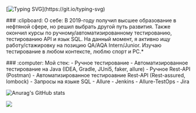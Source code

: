 
[![Typing SVG](https://readme-typing-svg.herokuapp.com?font=Fira+Code&duration=3500&pause=5000&color=0EF74A&background=6FFFBF00&center=true&vCenter=true&random=false&width=435&lines=%D0%9F%D1%80%D0%B8%D0%B2%D0%B5%D1%82%2C+%D0%BC%D0%B5%D0%BD%D1%8F+%D0%B7%D0%BE%D0%B2%D1%83%D1%82+%D0%94%D0%B8%D0%BD%D0%B0%D1%80!)](https://git.io/typing-svg) 

<p align="left">  
### :clipboard: О себе:
В 2019-году получил высшее образование в нефтяной сфере, но решил выбрать другой путь развития. Также окончил курсы по ручному/автоматизированному тестированию, тестированию API и язык SQL. На данный момент, я активно ищу работу/стажировку на позицию QA/AQA Intern/Junior. Изучаю тестирование в любом контексте, люблю спорт и PC.*

<p align="left">  
### :computer: Мой стек:
-  Ручное тестирование
-  Автоматизированное тестирование на Java (IDEA, Gradle, JUni5, faker, allure)
-  Ручное Rest-API (Postman)
-  Автоматизированное тестироавние Rest-API (Rest-assured, lombock)
-  Запросы на языке SQL
-  Allure
-  Jenkins
-  Allure-TestOps
-  Jira
  
![Anurag's GitHub stats](https://github-readme-stats.vercel.app/api?username=Deve1enok&show_icons=true&theme=dark)

![](https://komarev.com/ghpvc/?username=Deve1enok)
